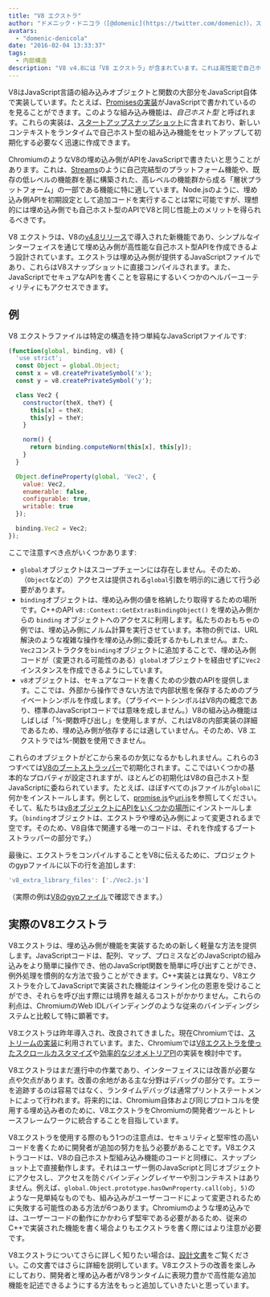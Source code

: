 ```yaml
---
title: "V8 エクストラ"
author: "ドメニック・ドニコラ（[@domenic](https://twitter.com/domenic)）、ストリーム魔術師"
avatars: 
  - "domenic-denicola"
date: "2016-02-04 13:33:37"
tags: 
  - 内部構造
description: "V8 v4.8には「V8 エクストラ」が含まれています。これは高性能で自己ホスト型APIを書くことを可能にするシンプルなインターフェイスです。"
---
```

V8はJavaScript言語の組み込みオブジェクトと関数の大部分をJavaScript自体で実装しています。たとえば、[Promisesの実装](https://code.google.com/p/chromium/codesearch#chromium/src/v8/src/js/promise.js)がJavaScriptで書かれているのを見ることができます。このような組み込み機能は、_自己ホスト型_ と呼ばれます。これらの実装は、[スタートアップスナップショット](/blog/custom-startup-snapshots)に含まれており、新しいコンテキストをランタイムで自己ホスト型の組み込み機能をセットアップして初期化する必要なく迅速に作成できます。

<!--truncate-->
ChromiumのようなV8の埋め込み側がAPIをJavaScriptで書きたいと思うことがあります。これは、[Streams](https://streams.spec.whatwg.org/)のように自己完結型のプラットフォーム機能や、既存の低レベルの機能群を基に構築された、高レベルの機能群から成る「層状プラットフォーム」の一部である機能に特に適しています。Node.jsのように、埋め込み側APIを初期設定として追加コードを実行することは常に可能ですが、理想的には埋め込み側でも自己ホスト型のAPIでV8と同じ性能上のメリットを得られるべきです。

V8 エクストラは、V8の[v4.8リリース](/blog/v8-release-48)で導入された新機能であり、シンプルなインターフェイスを通じて埋め込み側が高性能な自己ホスト型APIを作成できるよう設計されています。エクストラは埋め込み側が提供するJavaScriptファイルであり、これらはV8スナップショットに直接コンパイルされます。また、JavaScriptでセキュアなAPIを書くことを容易にするいくつかのヘルパーユーティリティにもアクセスできます。

## 例

V8 エクストラファイルは特定の構造を持つ単純なJavaScriptファイルです:

```js
(function(global, binding, v8) {
  'use strict';
  const Object = global.Object;
  const x = v8.createPrivateSymbol('x');
  const y = v8.createPrivateSymbol('y');

  class Vec2 {
    constructor(theX, theY) {
      this[x] = theX;
      this[y] = theY;
    }

    norm() {
      return binding.computeNorm(this[x], this[y]);
    }
  }

  Object.defineProperty(global, 'Vec2', {
    value: Vec2,
    enumerable: false,
    configurable: true,
    writable: true
  });

  binding.Vec2 = Vec2;
});
```

ここで注意すべき点がいくつかあります:

- `global`オブジェクトはスコープチェーンには存在しません。そのため、（`Object`などの）アクセスは提供される`global`引数を明示的に通じて行う必要があります。
- `binding`オブジェクトは、埋め込み側の値を格納したり取得するための場所です。C++のAPI `v8::Context::GetExtrasBindingObject()` を埋め込み側からの `binding` オブジェクトへのアクセスに利用します。私たちのおもちゃの例では、埋め込み側にノルム計算を実行させています。本物の例では、URL解決のような複雑な操作を埋め込み側に委託するかもしれません。また、`Vec2`コンストラクタを`binding`オブジェクトに追加することで、埋め込み側コードが（変更される可能性のある）`global`オブジェクトを経由せずに`Vec2`インスタンスを作成できるようにしています。
- `v8`オブジェクトは、セキュアなコードを書くための少数のAPIを提供します。ここでは、外部から操作できない方法で内部状態を保存するためのプライベートシンボルを作成します。（プライベートシンボルはV8内の概念であり、標準のJavaScriptコードでは意味を成しません。）V8の組み込み機能はしばしば「%-関数呼び出し」を使用しますが、これはV8の内部実装の詳細であるため、埋め込み側が依存するには適していません。そのため、V8 エクストラでは%-関数を使用できません。

これらのオブジェクトがどこから来るのか気になるかもしれません。これらの3つすべては[V8のブートストラッパー](https://code.google.com/p/chromium/codesearch#chromium/src/v8/src/bootstrapper.cc)で初期化されます。ここではいくつかの基本的なプロパティが設定されますが、ほとんどの初期化はV8の自己ホスト型JavaScriptに委ねられています。たとえば、ほぼすべての.jsファイルが`global`に何かをインストールします。例として、[promise.js](https://code.google.com/p/chromium/codesearch#chromium/src/v8/src/js/promise.js&sq=package:chromium&l=439)や[uri.js](https://code.google.com/p/chromium/codesearch#chromium/src/v8/src/js/uri.js&sq=package:chromium&l=371)を参照してください。そして、私たちは[v8オブジェクトにAPIをいくつかの場所](https://code.google.com/p/chromium/codesearch#search/&q=extrasUtils&sq=package:chromium&type=cs)にインストールします。（`binding`オブジェクトは、エクストラや埋め込み側によって変更されるまで空です。そのため、V8自体で関連する唯一のコードは、それを作成するブートストラッパーの部分です。）

最後に、エクストラをコンパイルすることをV8に伝えるために、プロジェクトのgypファイルに以下の行を追加します:

```js
'v8_extra_library_files': ['./Vec2.js']
```

（実際の例は[V8のgypファイル](https://code.google.com/p/chromium/codesearch#chromium/src/v8/build/standalone.gypi&sq=package:chromium&type=cs&l=170)で確認できます。）

## 実際のV8エクストラ

V8エクストラは、埋め込み側が機能を実装するための新しく軽量な方法を提供します。JavaScriptコードは、配列、マップ、プロミスなどのJavaScriptの組み込みをより簡単に操作でき、他のJavaScript関数を簡単に呼び出すことができ、例外処理を慣例的な方法で扱うことができます。C++実装とは異なり、V8エクストラを介してJavaScriptで実装された機能はインライン化の恩恵を受けることができ、それらを呼び出す際には境界を越えるコストがかかりません。これらの利点は、ChromiumのWeb IDLバインディングのような従来のバインディングシステムと比較して特に顕著です。

V8エクストラは昨年導入され、改良されてきました。現在Chromiumでは、[ストリームの実装](https://code.google.com/p/chromium/codesearch#chromium/src/third_party/WebKit/Source/core/streams/ReadableStream.js)に利用されています。また、Chromiumでは[V8エクストラを使ったスクロールカスタマイズ](https://codereview.chromium.org/1333323003)や[効率的なジオメトリアPI](https://groups.google.com/a/chromium.org/d/msg/blink-dev/V_bJNtOg0oM/VKbbYs-aAgAJ)の実装を検討中です。

V8エクストラはまだ進行中の作業であり、インターフェイスには改善が必要な点や欠点があります。改善の余地がある主な分野はデバッグの部分です。エラーを追跡するのは容易ではなく、ランタイムデバッグは通常プリントステートメントによって行われます。将来的には、Chromium自体および同じプロトコルを使用する埋め込み者のために、V8エクストラをChromiumの開発者ツールとトレースフレームワークに統合することを目指しています。

V8エクストラを使用する際のもう1つの注意点は、セキュリティと堅牢性の高いコードを書くために開発者が追加の努力を払う必要があることです。V8エクストラコードは、V8の自己ホスト型組み込み機能のコードと同様に、スナップショット上で直接動作します。それはユーザー側のJavaScriptと同じオブジェクトにアクセスし、アクセスを防ぐバインディングレイヤーや別コンテキストはありません。例えば、`global.Object.prototype.hasOwnProperty.call(obj, 5)`のような一見単純なものでも、組み込みがユーザーコードによって変更されるために失敗する可能性のある方法が6つあります。Chromiumのような埋め込みでは、ユーザーコードの動作にかかわらず堅牢である必要があるため、従来のC++で実装された機能を書く場合よりもエクストラを書く際にはより注意が必要です。

V8エクストラについてさらに詳しく知りたい場合は、[設計文書](https://docs.google.com/document/d/1AT5-T0aHGp7Lt29vPWFr2-qG8r3l9CByyvKwEuA8Ec0/edit#heading=h.32abkvzeioyz)をご覧ください。この文書ではさらに詳細を説明しています。V8エクストラの改善を楽しみにしており、開発者と埋め込み者がV8ランタイムに表現力豊かで高性能な追加機能を記述できるようにする方法をもっと追加していきたいと思っています。
